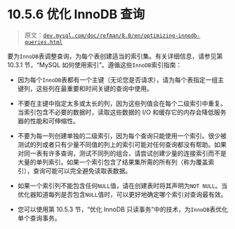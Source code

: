 # 10.5.6 优化 InnoDB 查询

> 原文：[`dev.mysql.com/doc/refman/8.0/en/optimizing-innodb-queries.html`](https://dev.mysql.com/doc/refman/8.0/en/optimizing-innodb-queries.html)

要为`InnoDB`表调整查询，为每个表创建适当的索引集。有关详细信息，请参见第 10.3.1 节，“MySQL 如何使用索引”。遵循这些`InnoDB`索引指南：

+   因为每个`InnoDB`表都有一个主键（无论您是否请求），请为每个表指定一组主键列，这些列在最重要和时间关键的查询中使用。

+   不要在主键中指定太多或太长的列，因为这些列值会在每个二级索引中重复。当索引包含不必要的数据时，读取这些数据的 I/O 和缓存它的内存会降低服务器的性能和可伸缩性。

+   不要为每一列创建单独的二级索引，因为每个查询只能使用一个索引。很少被测试的列或者只有少量不同值的列上的索引可能对任何查询都没有帮助。如果对同一表有许多查询，测试不同列的组合，请尝试创建少量的连接索引而不是大量的单列索引。如果一个索引包含了结果集所需的所有列（称为覆盖索引），查询可能可以完全避免读取表数据。

+   如果一个索引列不能包含任何`NULL`值，请在创建表时将其声明为`NOT NULL`。当优化器知道每列是否包含`NULL`值时，可以更好地确定哪个索引对查询最有效。

+   您可以使用第 10.5.3 节，“优化 InnoDB 只读事务”中的技术，为`InnoDB`表优化单个查询事务。
